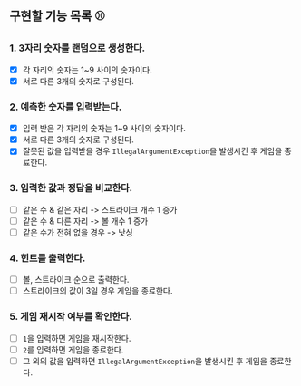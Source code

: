 ## 구현할 기능 목록 ⚾️
### 1. 3자리 숫자를 랜덤으로 생성한다.
- [x] 각 자리의 숫자는 1~9 사이의 숫자이다.
- [x] 서로 다른 3개의 숫자로 구성된다.

### 2. 예측한 숫자를 입력받는다.
- [x] 입력 받은 각 자리의 숫자는 1~9 사이의 숫자이다.
- [x] 서로 다른 3개의 숫자로 구성된다.
- [x] 잘못된 값을 입력받을 경우 `IllegalArgumentException`을 발생시킨 후 게임을 종료한다.

### 3. 입력한 값과 정답을 비교한다.
- [ ] 같은 수 & 같은 자리 -> 스트라이크 개수 1 증가
- [ ] 같은 수 & 다른 자리 -> 볼 개수 1 증가
- [ ] 같은 수가 전혀 없을 경우 -> 낫싱

### 4. 힌트를 출력한다.
- [ ] 볼, 스트라이크 순으로 출력한다.
- [ ] 스트라이크의 값이 3일 경우 게임을 종료한다.

### 5. 게임 재시작 여부를 확인한다.
- [ ] `1`을 입력하면 게임을 재시작한다.
- [ ] `2`를 입력하면 게임을 종료한다.
- [ ] 그 외의 값을 입력하면 `IllegalArgumentException`을 발생시킨 후 게임을 종료한다.